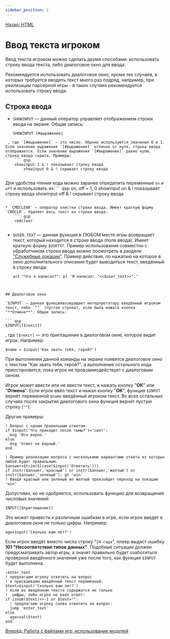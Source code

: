 ```yaml
---
sidebar_position: 1
---
```

[Назад: HTML](../design/html)

# Ввод текста игроком

Ввод текста игроком можно сделать двумя способами: использовать строку ввода текста, либо диалоговое окно для ввода.

Рекомендуется использовать диалоговое окно, кроме тех случаев, в которых требуется вводить текст много раз подряд, например, при реализации парсерной игры - в таких случаях рекомендуется использовать строку ввода.

## Строка ввода

* `SHOWINPUT` — данный оператор управляет отображением строки ввода на экране. Общая запись:
    ``` qsp
    SHOWINPUT [#выражение]
    
```
 , где `[#выражение]` — это число. Обычно используются значения 0 и 1. Если значение выражения `[#выражение]` отлично от нуля, строка ввода отображается. Если значение выражения `[#выражение]` равно нулю, строка ввода скрыта. Примеры:
    ``` qsp
    showinput 1 & ! показывает строку ввода
        showinput 0 & ! скрывает строку ввода
    
```
Для удобства чтения кода можно заранее определить переменные `on` и `off` и использовать их:
    ``` qsp
    on, off = 1, 0
        showinput on & ! показывает строку ввода
        showinput off & ! скрывает строку ввода
    
```

* `CMDCLEAR` — оператор очистки строки ввода. Имеет краткую форму `CMDCLR`. Удаляет весь текст из строки ввода.
    ``` qsp
    cmdclear
    
```

* `$USER_TEXT` — данная функция в ЛЮБОМ месте игры возвращает текст, который находится в строке ввода (поле ввода). Имеет краткую форму `$USRTXT`. Пример использования совместно с обработчиком строки ввода можно посмотреть в разделе ["Служебные локации"](../programming/service_locations). Пример действия, по нажатию на которое в окно дополнительного описания будет выводиться текст, введённый в строку ввода:
    ``` qsp
    act "Что я написал?": pl 'Я написал: "<<$user_text>>".'
    
```


## Диалоговое окно

`$INPUT` — данная функциявозвращает интерпретатору введённый игроком текст, либо `""` (пустая строка), если была нажата кнопка "**Отмена**". Общая запись:

``` qsp
$INPUT([$текст])
```

, где `[$текст]` — это приглашение в диалоговом окне, которое видит игрок. Например:

``` qsp
$name = $input('Как звать тебя, герой?')
```

При выполнении данной команды на экране появится диалоговое окно с текстом "Как звать тебя, герой?", а выполнение остального кода приостановится, пока игрок не провзаимодействует с диалоговым окном.

Игрок может ввести или не ввести текст, и нажать кнопку "**ОК**" или "**Отмена**". Если игрок ввёл текст и нажал кнопку "**ОК**", функция `$INPUT` вернёт переменной `$name` введённый игроком текст. Во всех остальных случаях после закрытия диалогового окна функция вернёт пустую строку (`""`).

Другие примеры:

``` qsp
! Вопрос с одним правильным ответом. 
if $input('Что приходит после тьмы?')='свет':
  msg 'Все верно.'
else
  msg 'Ответ не верный.'
end

! Пример реализации вопроса с несколькими вариантами ответа из которых любой будет правильным.
$answer=$trim($lcase($input('Ответить')))
if instr($answer,'красный') or instr($answer,'желтый') or instr($answer,'зеленый'): gt 'win'
! Введя красный или зеленый ил желтый произойдет переход на локацию 'win'
```

Допустимо, но не одобряется, использовать функцию для возвращения числовых значений:

``` qsp
INPUT([$приглашение])
```

Это может привести к различным ошибкам в игре, если игрок введёт в диалоговом окне не только цифры. Например:

``` qsp
age=input('Сколько вам лет?')
```

Если игрок введёт вместо числа строку "`24 года`", плеер выдаст ошибку **101 "Несоответствие типов данных"**. Подобные ситуации должен предусматривать автор игры, а значит правильно будет озаботиться проверкой введённого значения уже после того, как функция `$INPUT` будет выполнена.

``` qsp
:enter_text
! предлагаем игроку ответить на вопрос
! и присваиваем введённый текст переменной:
$text=$input('Сколько вам лет?')
! если во введённом тексте содержатся не только
!  цифры, либо игрок не ввёл ответ:
if isnum($text)<>-1 or $text="":
  ! предлагаем игроку снова ответить на вопрос:
  jump 'enter_text'
else
  age=val($text)
end
```

[Вперёд: Работа с файлами игр, использование модулей](modules)
